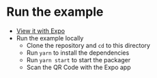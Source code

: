 # Run the example

- [View it with Expo](https://expo.io/@satya164/react-native-tab-view-demos)
- Run the example locally
  - Clone the repository and `cd` to this directory
  - Run `yarn` to install the dependencies
  - Run `yarn start` to start the packager
  - Scan the QR Code with the Expo app
